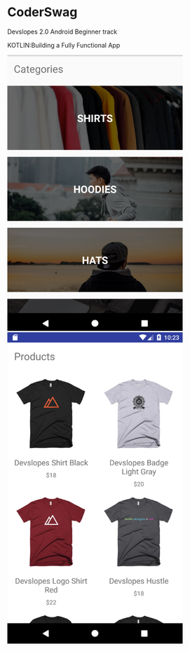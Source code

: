 # CoderSwag

Devslopes 2.0 Android Beginner track

KOTLIN:Building a Fully Functional App

<img src="images/CoderSwagHome.png" alt="mockup" padding="25" width="400"><img src="images/Screenshot_1503509016.png" alt="mockup" width="400">
